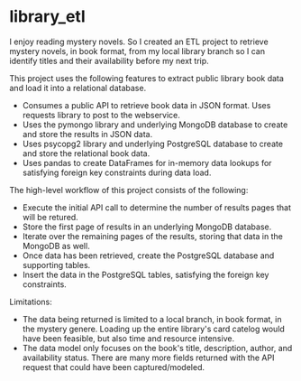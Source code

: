 # library_etl

I enjoy reading mystery novels.  So I created an ETL project to retrieve mystery novels, in book format, from my local library branch so I can identify titles and their availability before my next trip.

This project uses the following features to extract public library book data and load it into a relational database.

* Consumes a public API to retrieve book data in JSON format.  Uses requests library to post to the webservice.
* Uses the pymongo library and underlying MongoDB database to create and store the results in JSON data.
* Uses psycopg2 library and underlying PostgreSQL database to create and store the relational book data.
* Uses pandas to create DataFrames for in-memory data lookups for satisfying foreign key constraints during data load.

The high-level workflow of this project consists of the following:

* Execute the initial API call to determine the number of results pages that will be retured.
* Store the first page of results in an underlying MongoDB database.
* Iterate over the remaining pages of the results, storing that data in the MongoDB as well.
* Once data has been retrieved, create the PostgreSQL database and supporting tables.
* Insert the data in the PostgreSQL tables, satisfying the foreign key constraints.

Limitations:

* The data being returned is limited to a local branch, in book format, in the mystery genere.  Loading up the entire library's card catelog would have been feasible, but also time and resource intensive.
* The data model only focuses on the book's title, description, author, and availability status.  There are many more fields returned with the API request that could have been captured/modeled.


